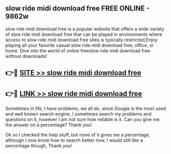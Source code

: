 ## slow ride midi download free FREE ONLINE - 9862w

slow ride midi download free is a popular website that offers a wide variety of slow ride midi download free that can be played in environments where access to slow ride midi download free sites is typically restricted,Enjoy playing all your favorite casual slow ride midi download free, office, or home. Dive into the world of online freeslow ride midi download free without downloads!

## 👉🔴 [SITE >> slow ride midi download free](http://news.freeplayer.one?title=slow_ride_midi_download_free&ref=FRRE)

## 👉🔴 [LINK >> slow ride midi download free](http://news.freeplayer.one?title=slow_ride_midi_download_free&ref=FREE)

Sometimes in life, I have problems, we all do, since Google is the most used and well known search engine, I sometimes search my problems and questions on it, however I am not sure how reliable is it. Can you give me the answer on a percentage? Thank you!

Ok so I checked the help stuff, but none of it gives me a percentage, although I now know how to search better now, I would still like a percentage though, Thank you!